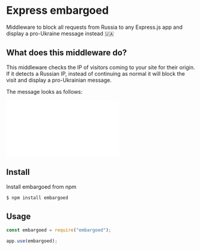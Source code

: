 # Express embargoed

Middleware to block all requests from Russia to any Express.js app and display a pro-Ukraine message instead 🇺🇦

## What does this middleware do?

This middleware checks the IP of visitors coming to your site for their origin. If it detects a Russian IP, instead of continuing as normal it will block the visit and display a pro-Ukrainian message.

The message looks as follows:

![Embargoed message](./docs/embargoed-message.js)

## Install

Install embargoed from npm

```bash
$ npm install embargoed
```

## Usage

```js
const embargoed = require("embargoed");

app.use(embargoed);
```
